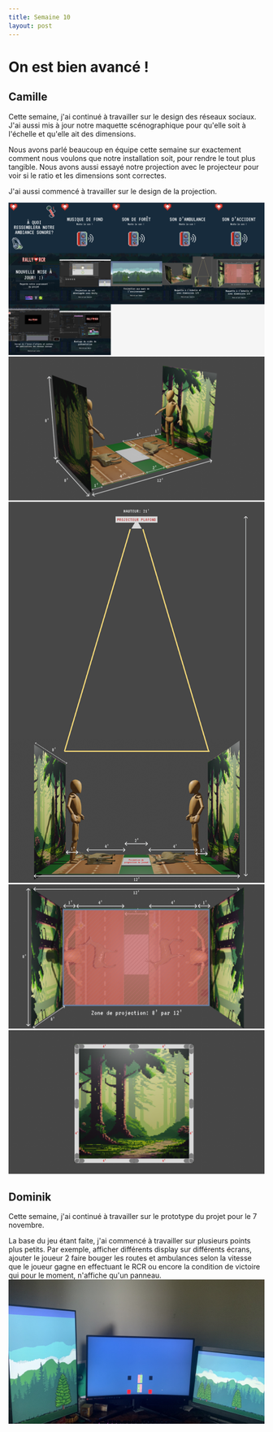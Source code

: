 ```yaml
---
title: Semaine 10
layout: post
---
```


#  On est bien avancé !

## Camille

Cette semaine, j'ai continué à travailler sur le design des réseaux sociaux. J'ai aussi mis à jour notre maquette scénographique pour qu'elle soit à l'échelle et qu'elle ait des dimensions.

Nous avons parlé beaucoup en équipe cette semaine sur exactement comment nous voulons que notre installation soit, pour rendre le tout plus tangible. Nous avons aussi essayé notre projection avec le projecteur pour voir si le ratio et les dimensions sont correctes. 

J'ai aussi commencé à travailler sur le design de la projection.


![Image créatifs réseaux sociaux](../medias/nov1cam1.png)
![Image scénographie](../medias/sceno1.png)
![Image scénographie](../medias/sceno2.png)
![Image scénographie](../medias/sceno3.png)
![Image scénographie](../medias/sceno4.png)

## Dominik
Cette semaine, j'ai continué à travailler sur le prototype du projet pour le 7 novembre.

La base du jeu étant faite, j'ai commencé à travailler sur plusieurs points plus petits. Par exemple, afficher différents display sur différents écrans, ajouter le joueur 2 faire bouger les routes et ambulances selon la vitesse que le joueur gagne en effectuant le RCR ou encore la condition de victoire qui pour le moment, n'affiche qu'un panneau.
![Image d'exemple de Multi-display](../medias/multidisplay.png)


